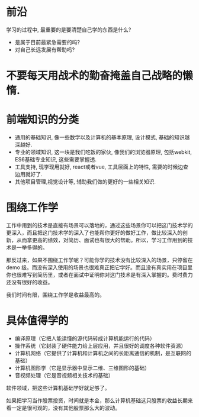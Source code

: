 # 前沿
学习的过程中, 最重要的是要清楚自己学的东西是什么? 

- 是属于目前最紧急需要的吗?
- 对自己长远发展有帮助吗?
  
# 不要每天用战术的勤奋掩盖自己战略的懒惰.

# 前端知识的分类
- 通用的基础知识, 像一些数学以及计算机的基本原理, 设计模式, 基础的知识越深越好.
- 专业的领域知识, 这一块是我们吃饭的家伙, 像我们的浏览器原理, 包括webkit, ES6基础专业知识, 这些需要掌握透.
- 工具支持, 现学现用就好, react或者vue, 工具层面上的特性, 需要的时候边查边用就好了.
- 其他项目管理,视觉设计等, 辅助我们做的更好的一些相关知识.


# 围绕工作学
工作中用到的技术是直接有场景可以落地的，通过这些场景你可以把这门技术学的更深入，而且把这门技术学的深入了也能帮你更好的做好工作，做比较深入的创新，从而拿更高的绩效，对简历、面试也有很大的帮助。所以，学习工作用到的技术是一举多得的。

那反过来，如果不围绕工作学呢？可能你学的技术没有比较深入的场景，只停留在 demo 级。而没有深入使用的场景也很难真正把它学好。而且没有真实用在项目里你也很难写到简历里，或者在面试中证明你对这门技术是有深入掌握的。费时费力还没有很好的收益。

我们时间有限，围绕工作学是收益最高的。


# 具体值得学的
- 编译原理（它把人能读懂的源代码转成计算机能运行的代码）
- 操作系统（它封装了硬件能力给上层应用，并且很好的调度各种软件资源）
- 计算机网络（它提供了计算机和计算机之间的长距离通信的机制，是互联网的基础）
- 计算机图形学（它是显示器中显示二维、三维图形的基础）
- 音视频处理（它是音视频相关技术的基础）

软件领域，把这些计算机基础学好就足够了。

如果把学习当作股票投资，时间就是本金，那么计算机基础这只股票的收益长期来看一定是很可观的，没有其他股票那么大的波动。
